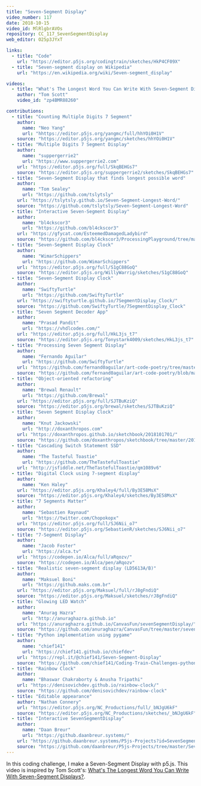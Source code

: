 ```yaml
---
title: "Seven-Segment Display"
video_number: 117
date: 2018-10-15
video_id: MlRlgbrAVOs
repository: CC_117_SevenSegmentDisplay
web_editor: O25p3JYxT

links:
  - title: "Code"
    url: "https://editor.p5js.org/codingtrain/sketches/HkP4CF09X"
  - title: "Seven-segment display on Wikipedia"
    url: "https://en.wikipedia.org/wiki/Seven-segment_display"

videos:
  - title: "What's The Longest Word You Can Write With Seven-Segment Displays?"
    author: "Tom Scott"
    video_id: "zp4BMR88260"

contributions:
  - title: "Counting Multiple Digits 7 Segment"
    author:
      name: "Neo Yang"
      url: "hhttps://editor.p5js.org/yangmc/full/hhYOi0H1V"
    source: "https://editor.p5js.org/yangmc/sketches/hhYOi0H1V"
  - title: "Multiple Digits 7 Segment Display"
    author:
      name: "suppergerrie2"
      url: "https://www.suppergerrie2.com"
    url: "https://editor.p5js.org/full/SkqBEHGs7"
    source: "https://editor.p5js.org/suppergerrie2/sketches/SkqBEHGs7"
  - title: "Seven-Segment Display that finds longest possible word"
    author:
      name: "Tom Sealey"
      url: "https://github.com/tslytsly"
    url: "https://tslytsly.github.io/Seven-Segment-Longest-Word/"
    source: "https://github.com/tslytsly/Seven-Segment-Longest-Word"
  - title: "Interactive Seven-Segment Display"
    author:
      name: "bl4ckscor3"
      url: "https://github.com/bl4ckscor3"
    url: "https://gfycat.com/EsteemedDamagedLadybird"
    source: "https://github.com/bl4ckscor3/ProcessingPlayground/tree/master/SevenSegmentDisplay"
  - title: "Seven-Segment Display Clock"
    author:
      name: "WimarSchippers"
      url: "https://github.com/WimarSchippers"
    url: "https://editor.p5js.org/full/S1gC88GoQ"
    source: "https://editor.p5js.org/WillyWarrig/sketches/S1gC88GoQ"
  - title: "Seven-Segment Display Clock"
    author:
      name: "SwiftyTurtle"
      url: "https://github.com/SwiftyTurtle"
    url: "https://swiftyturtle.github.io/7SegmentDisplay_Clock/"
    source: "https://github.com/SwiftyTurtle/7SegmentDisplay_Clock"
  - title: "Seven Segment Decoder App"
    author:
      name: "Prasad Pandit"
      url: "https://vhdlcodes.com/"
    url: "https://editor.p5js.org/full/HkL3js_t7"
    source: "https://editor.p5js.org/Tonystark4009/sketches/HkL3js_t7"
  - title: "Processing Seven Segment Display"
    author:
      name: "Fernando Aguilar"
      url: "https://github.com/SwiftyTurtle"
    url: "https://github.com/fernand0aguilar/art-code-poetry/tree/master/Processing/sketch_7_segment_display"
    source: "https://github.com/fernand0aguilar/art-code-poetry/blob/master/Processing/sketch_7_segment_display/sketch_7_segment_display.pde"
  - title: "Object-oriented refactoring"
    author:
      name: "Brewal Renault"
      url: "https://github.com/Brewal"
    url: "https://editor.p5js.org/full/SJTBuKziQ"
    source: "https://editor.p5js.org/brewal/sketches/SJTBuKziQ"
  - title: "Seven Segment Display Clock"
    author:
      name: "Knut Jackowski"
      url: "http://doxanthropos.com"
    url: "https://doxanthropos.github.io/sketchbook/2018101701/"
    source: "https://github.com/doxanthropos/sketchbook/tree/master/2018101701"
  - title: "Cascading Switch Statement SSD"
    author:
      name: "The Tasteful Toastie"
      url: "https://github.com/TheTastefulToastie"
    url: "http://jsfiddle.net/TheTastefulToastie/qm1089v6"
  - title: "Digital Clock using 7-segment display"
    author:
      name: "Ken Haley"
    url: "https://editor.p5js.org/Khaley4/full/By3E58MsX"
    source: "https://editor.p5js.org/Khaley4/sketches/By3E58MsX"
  - title: "7 Segments Matter"
    author:
      name: "Sebastien Raynaud"
      url: "https://twitter.com/Chopokopx"
    url: "https://editor.p5js.org/full/SJ6Nii_o7"
    source: "https://editor.p5js.org/SebastienR/sketches/SJ6Nii_o7"
  - title: "7-Segment Display"
    author:
      name: "Jacob Foster"
      url: "https://alca.tv"
    url: "https://codepen.io/Alca/full/aRqozv/"
    source: "https://codepen.io/Alca/pen/aRqozv"
  - title: "Realistic seven-segment display (LD5613A/B)"
    author:
      name: "Maksuel Boni"
      url: "https://github.maks.com.br"
    url: "https://editor.p5js.org/Maksuel/full/rJ8gFndiQ"
    source: "https://editor.p5js.org/Maksuel/sketches/rJ8gFndiQ"
  - title: "Glowing LED Watch"
    author:
      name: "Anurag Hazra"
      url: "http://anuraghazra.github.io"
    url: "https://anuraghazra.github.io/CanvasFun/sevenSegmentDisplay/"
    source: "https://github.com/anuraghazra/CanvasFun/tree/master/sevenSegmentDisplay"
  - title: "Python implementation using pygame"
    author:
      name: "chief141"
      url: "https://chief141.github.io/chiefdev"
    url: "https://repl.it/@chief141/Seven-Segment-Display"
    source: "https://github.com/chief141/Coding-Train-Challenges-python/tree/master/seven-segment-display"
  - title: "Rainbow Clock"
    author:
      name: "Bhaswar Chakraborty & Anusha Tripathi"
    url: "https://denisovichdev.github.io/rainbow-clock/"
    source: "https://github.com/denisovichdev/rainbow-clock"
  - title: "Editable appearance"
    author: "Nathan Connery"
    url: "https://editor.p5js.org/NC_Productions/full/_bNJgU6kF"
    source: "https://editor.p5js.org/NC_Productions/sketches/_bNJgU6kF"
  - title: "Interactive SevenSegmentDisplay"
    author:
      name: "Daan Breur"
      url: "https://github.daanbreur.systems/"
    url: "https://github.daanbreur.systems/P5js-Projects?id=SevenSegmentDisplay"
    source: "https://github.com/daanbreur/P5js-Projects/tree/master/SevenSegmentDisplay"
---
```


In this coding challenge, I make a Seven-Segment Display with p5.js. This video is inspired by Tom Scott's: [What's The Longest Word You Can Write With Seven-Segment Displays?](https://youtu.be/zp4BMR88260).
